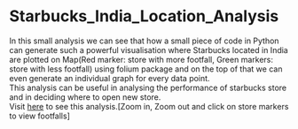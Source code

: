 # Starbucks_India_Location_Analysis

In this small analysis we can see that how a small piece of code in Python can generate such a powerful visualisation where Starbucks located in India are plotted on Map(Red marker: store with more footfall, Green markers: store with less footfall) using folium package and on the top of that we can even generate an individual graph for every data point.<br>
This analysis can be useful in analysing the performance of starbucks store and in deciding where to open new store.<br>
Visit <a href="https://shwetkm.github.io/starbucks_india.html">here</a> to see this analysis.[Zoom in, Zoom out and click on store markers to view footfalls]
